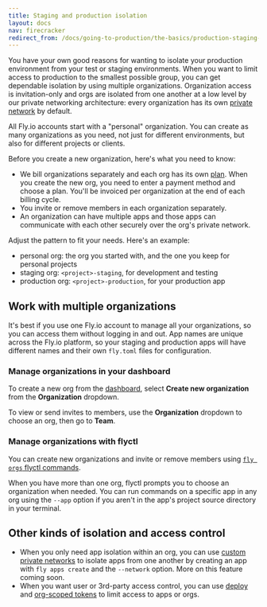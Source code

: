 ```yaml
---
title: Staging and production isolation
layout: docs
nav: firecracker
redirect_from: /docs/going-to-production/the-basics/production-staging-isolation/
---
```


You have your own good reasons for wanting to isolate your production environment from your test or staging environments. When you want to limit access to production to the smallest possible group, you can get dependable isolation by using multiple organizations. Organization access is invitation-only and orgs are isolated from one another at a low level by our private networking architecture: every organization has its own [private network](/docs/networking/private-networking/) by default.

All Fly.io accounts start with a "personal" organization. You can create as many organizations as you need, not just for different environments, but also for different projects or clients.

Before you create a new organization, here's what you need to know:

- We bill organizations separately and each org has its own [plan](https://fly.io/plans). When you create the new org, you need to enter a payment method and choose a plan. You'll be invoiced per organization at the end of each billing cycle.
- You invite or remove members in each organization separately.
- An organization can have multiple apps and those apps can communicate with each other securely over the org's private network.

Adjust the pattern to fit your needs. Here's an example:

- personal org: the org you started with, and the one you keep for personal projects
- staging org: `<project>-staging`, for development and testing
- production org: `<project>-production`, for your production app

## Work with multiple organizations

It's best if you use one Fly.io account to manage all your organizations, so you can access them without logging in and out. App names are unique across the Fly.io platform, so your staging and production apps will have different names and their own `fly.toml` files for configuration.

### Manage organizations in your dashboard

To create a new org from the [dashboard]((https://fly.io/dashboard/)), select **Create new organization** from the **Organization** dropdown.

To view or send invites to members, use the **Organization** dropdown to choose an org, then go to **Team**.

### Manage organizations with flyctl

You can create new organizations and invite or remove members using [`fly orgs` flyctl commands](/docs/flyctl/orgs/).

When you have more than one org, flyctl prompts you to choose an organization when needed. You can run commands on a specific app in any org using the `--app` option if you aren't in the app's project source directory in your terminal.

## Other kinds of isolation and access control

- When you only need app isolation within an org, you can use [custom private networks](https://community.fly.io/t/fly-ssh-with-custom-network/19296) to isolate apps from one another by creating an app with `fly apps create` and the `--network` option. More on this feature coming soon.
- When you want user or 3rd-party access control, you can use [deploy](https://community.fly.io/t/deploy-tokens/11895) and [org-scoped tokens](https://community.fly.io/t/org-scoped-tokens/13194) to limit access to apps or orgs.
